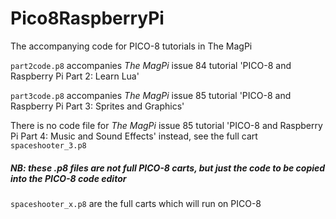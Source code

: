 # Pico8RaspberryPi
The accompanying code for PICO-8 tutorials in The MagPi

```part2code.p8``` accompanies *The MagPi* issue 84 tutorial 'PICO-8 and Raspberry Pi Part 2: Learn Lua'

```part3code.p8``` accompanies *The MagPi* issue 85 tutorial 'PICO-8 and Raspberry Pi Part 3: Sprites and Graphics'

There is no code file for *The MagPi* issue 85 tutorial 'PICO-8 and Raspberry Pi Part 4: Music and Sound Effects' instead, see the full cart ```spaceshooter_3.p8```

##### NB: these .p8 files are not full PICO-8 carts, but just the code to be copied into the PICO-8 code editor

```spaceshooter_x.p8``` are the full carts which will run on PICO-8
